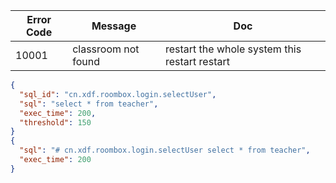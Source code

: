 | Error Code | Message | Doc |
| ---------- | ------- | --- |
| 10001 | classroom not found | restart the whole system this restart restart |

```JSON
{
  "sql_id": "cn.xdf.roombox.login.selectUser",
  "sql": "select * from teacher", 
  "exec_time": 200,
  "threshold": 150
}
{
  "sql": "# cn.xdf.roombox.login.selectUser select * from teacher", 
  "exec_time": 200
}
```
